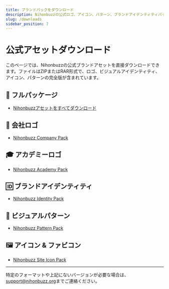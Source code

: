 ```yaml
---
title: ブランドパックをダウンロード
description: Nihonbuzzの公式ロゴ、アイコン、パターン、ブランドアイデンティティパックをダウンロードできます。
slug: /downloads
sidebar_position: 7
---
```


# 公式アセットダウンロード

このページでは、Nihonbuzzの公式ブランドアセットを直接ダウンロードできます。ファイルはZIPまたはRAR形式で、ロゴ、ビジュアルアイデンティティ、アイコン、パターンの完全版が含まれています。

## 🎒 フルパッケージ

- [Nihonbuzzアセットをすべてダウンロード](/static/assets/Brand-Pack/Nihonbuzz-Brand-Guideline-All-Pack.zip)

## 🏢 会社ロゴ

- [Nihonbuzz Company Pack](/static/assets/Brand-Pack/Nihonbuzz-Company-Pack.zip)

## 🎓 アカデミーロゴ

- [Nihonbuzz Academy Pack](/static/assets/Brand-Pack/Nihonbuzz-Academy-Pack.zip)

## 🆔 ブランドアイデンティティ

- [Nihonbuzz Identity Pack](/static/assets/Brand-Pack/Nihonbuzz-Identity-Pack.zip)

## 🧩 ビジュアルパターン

- [Nihonbuzz Pattern Pack](/static/assets/Brand-Pack/Nihonbuzz-Pattern-Pack.zip)

## 🖼️ アイコン & ファビコン

- [Nihonbuzz Site Icon Pack](/static/assets/Brand-Pack/Nihonbuzz-Site-Icon-Pack.rar)

---

特定のフォーマットや上記にないバージョンが必要な場合は、[support@nihonbuzz.org](/hubungi-kami)までご連絡ください。
